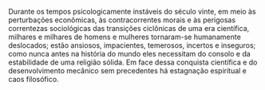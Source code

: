 ﻿Durante os tempos psicologicamente instáveis do século vinte, em meio às perturbações econômicas, às contracorrentes morais e às perigosas correntezas sociológicas das transições ciclônicas de uma era científica, milhares e milhares de homens e mulheres tornaram-se humanamente deslocados; estão ansiosos, impacientes, temerosos, incertos e inseguros; como nunca antes na história do mundo eles necessitam do consolo e da estabilidade de uma religião sólida. Em face dessa conquista científica e do desenvolvimento mecânico sem precedentes há estagnação espiritual e caos filosófico.
